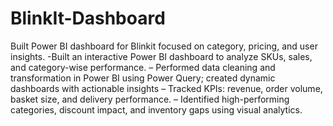 # BlinkIt-Dashboard
Built Power BI dashboard for Blinkit focused on category, pricing, and user insights.
-Built an interactive Power BI dashboard to analyze SKUs, sales, and category-wise performance.
– Performed data cleaning and transformation in Power BI using Power Query; created dynamic dashboards with
  actionable insights
– Tracked KPIs: revenue, order volume, basket size, and delivery performance.
– Identified high-performing categories, discount impact, and inventory gaps using visual analytics.
